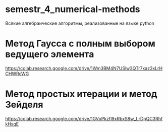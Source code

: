 # semestr_4_numerical-methods
Всякие алгебраические алгоритмы, реализованные на языке python

# Метод Гаусса с полным выбором ведущего элемента
https://colab.research.google.com/drive/1Wm3BM4N7USlw3QTr7xaz3xLrHCHWRcWG

# Метод простых итерации и метод Зейделя
https://colab.research.google.com/drive/1GVxPkzfl9xRbxS8w_LrDpQC3RhfkHsqE
